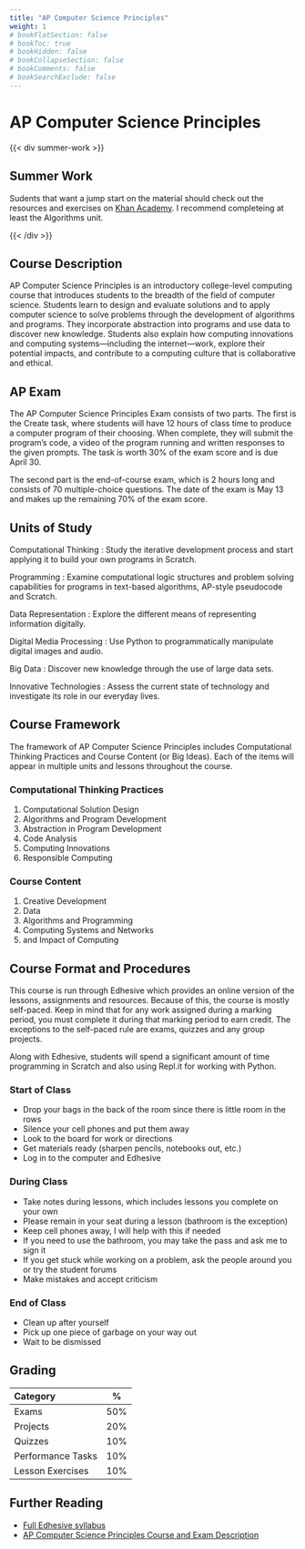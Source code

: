 ```yaml
---
title: "AP Computer Science Principles"
weight: 1
# bookFlatSection: false
# bookToc: true
# bookHidden: false
# bookCollapseSection: false
# bookComments: false
# bookSearchExclude: false
---
```


# AP Computer Science Principles

{{< div summer-work >}}

## Summer Work

Sudents that want a jump start on the material should check out the resources and exercises on [Khan Academy](https://www.khanacademy.org/computing/ap-computer-science-principles). I recommend completeing at least the Algorithms unit.

{{< /div >}}

## Course Description

AP Computer Science Principles is an introductory college-level computing course that introduces students to the breadth of the field of computer science. Students learn to design and evaluate solutions and to apply computer science to solve problems through the development of algorithms and programs. They incorporate abstraction into programs and use data to discover new knowledge. Students also explain how computing innovations and computing systems—including the internet—work, explore their potential impacts, and contribute to a computing culture that is collaborative and ethical.

## AP Exam

The AP Computer Science Principles Exam consists of two parts. The first is the Create task, where students will have 12 hours of class time to produce a computer program of their choosing. When complete, they will submit the program’s code, a video of the program running and written responses to the given prompts. The task is worth 30% of the exam score and is due April 30.

The second part is the end-of-course exam, which is 2 hours long and consists of 70 multiple-choice questions. The date of the exam is May 13 and makes up the remaining 70% of the exam score.

## Units of Study

Computational Thinking
: Study the iterative development process and start applying it to build your own programs in Scratch.

Programming
: Examine computational logic structures and problem solving capabilities for programs in text-based algorithms, AP-style pseudocode and Scratch.

Data Representation
: Explore the different means of representing information digitally.

Digital Media Processing
: Use Python to programmatically manipulate digital images and audio.

Big Data
: Discover new knowledge through the use of large data sets.

Innovative Technologies
: Assess the current state of technology and investigate its role in our everyday lives.

## Course Framework

The framework of AP Computer Science Principles includes Computational Thinking Practices and Course Content (or Big Ideas). Each of the items will appear in multiple units and lessons throughout the course.

### Computational Thinking Practices

1. Computational Solution Design
2. Algorithms and Program Development
3. Abstraction in Program Development
4. Code Analysis
5. Computing Innovations
6. Responsible Computing

### Course Content

1. Creative Development
2. Data
3. Algorithms and Programming
4. Computing Systems and Networks
5. and Impact of Computing

## Course Format and Procedures

This course is run through Edhesive which provides an online version of the lessons, assignments and resources. Because of this, the course is mostly self-paced. Keep in mind that for any work assigned during a marking period, you must complete it during that marking period to earn credit. The exceptions to the self-paced rule are exams, quizzes and any group projects.

Along with Edhesive, students will spend a significant amount of time programming in Scratch and also using Repl.it for working with Python.

### Start of Class

- Drop your bags in the back of the room since there is little room in the rows
- Silence your cell phones and put them away
- Look to the board for work or directions
- Get materials ready (sharpen pencils, notebooks out, etc.)
- Log in to the computer and Edhesive

### During Class

- Take notes during lessons, which includes lessons you complete on your own
- Please remain in your seat during a lesson (bathroom is the exception)
- Keep cell phones away, I will help with this if needed
- If you need to use the bathroom, you may take the pass and ask me to sign it
- If you get stuck while working on a problem, ask the people around you or try the student forums
- Make mistakes and accept criticism

### End of Class

- Clean up after yourself
- Pick up one piece of garbage on your way out
- Wait to be dismissed

## Grading

| Category          | %   |
|:------------------|-----|
| Exams             | 50% |
| Projects          | 20% |
| Quizzes           | 10% |
| Performance Tasks | 10% |
| Lesson Exercises  | 10% |

## Further Reading

- [Full Edhesive syllabus](https://edhesive.s3.amazonaws.com/APCSP/Edhesive_AP_Computer_Science_Principles_Syllabus_and_Planning_Guide_2020_21.pdf)
- [AP Computer Science Principles Course and Exam Description](https://apcentral.collegeboard.org/pdf/ap-computer-science-principles-course-and-exam-description.pdf?course=ap-computer-science-principles)